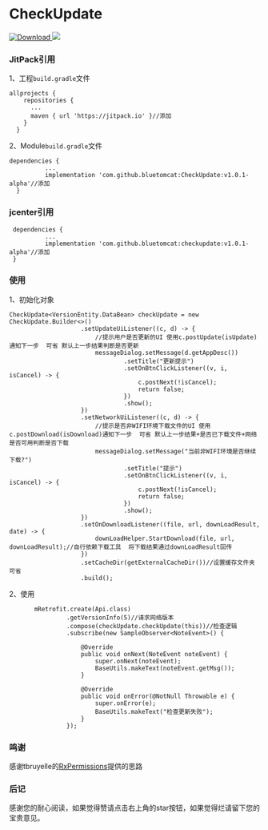 # CheckUpdate
[ ![Download](https://api.bintray.com/packages/tomcat/maven/checkupdate/images/download.svg) ](https://bintray.com/tomcat/maven/checkupdate/_latestVersion)
[![](https://jitpack.io/v/bluetomcat/CheckUpdate.svg)](https://jitpack.io/#bluetomcat/CheckUpdate)
###  JitPack引用
1、工程`build.gradle`文件
  ```  
  allprojects {
      repositories {
        ...
        maven { url 'https://jitpack.io' }//添加
      }
    }
  ```
2、Module`build.gradle`文件
  ```
  dependencies {
            ...
            implementation 'com.github.bluetomcat:CheckUpdate:v1.0.1-alpha'//添加
    }
  ```
### jcenter引用
   ```
    dependencies {
             ...
             implementation 'com.github.bluetomcat:checkupdate:v1.0.1-alpha'//添加
    }
   ```
### 使用
1、初始化对象
```
CheckUpdate<VersionEntity.DataBean> checkUpdate = new CheckUpdate.Builder<>()
                    .setUpdateUiListener((c, d) -> {
                        //提示用户是否更新的UI 使用c.postUpdate(isUpdate)通知下一步  可省 默认上一步结果判断是否更新
                        messageDialog.setMessage(d.getAppDesc())
                                .setTitle("更新提示")
                                .setOnBtnClickListener((v, i, isCancel) -> {
                                    c.postNext(!isCancel);
                                    return false;
                                })
                                .show();
                    })
                    .setNetworkUiListener((c, d) -> {
                        //提示是否非WIFI环境下载文件的UI 使用c.postDownload(isDownload)通知下一步  可省 默认上一步结果+是否已下载文件+网络是否可用判断是否下载
                        messageDialog.setMessage("当前非WIFI环境是否继续下载?")
                                .setTitle("提示")
                                .setOnBtnClickListener((v, i, isCancel) -> {
                                    c.postNext(!isCancel);
                                    return false;
                                })
                                .show();
                    })
                    .setOnDownloadListener((file, url, downLoadResult, date) -> {
                        downLoadHelper.StartDownload(file, url, downLoadResult);//自行依赖下载工具  将下载结果通过downLoadResult回传
                    })
                    .setCacheDir(getExternalCacheDir())//设置缓存文件夹 可省
                    .build();
```
2、使用
```
       mRetrofit.create(Api.class)
                .getVersionInfo(5)//请求网络版本
                .compose(checkUpdate.checkUpdate(this))//检查逻辑
                .subscribe(new SampleObserver<NoteEvent>() {

                    @Override
                    public void onNext(NoteEvent noteEvent) {
                        super.onNext(noteEvent);
                        BaseUtils.makeText(noteEvent.getMsg());
                    }
                    
                    @Override
                    public void onError(@NotNull Throwable e) {
                        super.onError(e);
                        BaseUtils.makeText("检查更新失败");
                    }
                });
```

### 鸣谢
  感谢tbruyelle的[RxPermissions](https://github.com/tbruyelle/RxPermissions)提供的思路
### 后记
  感谢您的耐心阅读，如果觉得赞请点击右上角的star按钮，如果觉得烂请留下您的宝贵意见。
  
